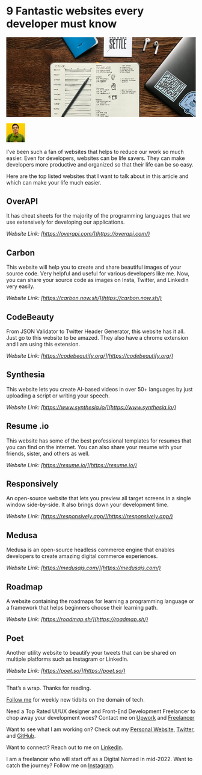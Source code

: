 # 9 Fantastic websites every developer must know 
![](_assets/vs6cf9ti13n4ncv702d0.jpg)

[![](_assets/83b5f400-8a9b-4676-a8a1-06c94265f7d4.jpg)
](https://dev.to/hy_piyush)

I’ve been such a fan of websites that helps to reduce our work so much easier. Even for developers, websites can be life savers. They can make developers more productive and organized so that their life can be so easy.

Here are the top listed websites that I want to talk about in this article and which can make your life much easier.

[](#overapi)OverAPI
-------------------

It has cheat sheets for the majority of the programming languages that we use extensively for developing our applications.

_Website Link: [https://overapi.com/](https://overapi.com/)_

[](#carbon)Carbon
-----------------

This website will help you to create and share beautiful images of your source code. Very helpful and useful for various developers like me. Now, you can share your source code as images on Insta, Twitter, and LinkedIn very easily.

_Website Link: [https://carbon.now.sh/](https://carbon.now.sh/)_

[](#codebeauty)CodeBeauty
-------------------------

From JSON Validator to Twitter Header Generator, this website has it all. Just go to this website to be amazed. They also have a chrome extension and I am using this extension.

_Website Link: [https://codebeautify.org/](https://codebeautify.org/)_

[](#synthesia)Synthesia
-----------------------

This website lets you create AI-based videos in over 50+ languages by just uploading a script or writing your speech.

_Website Link: [https://www.synthesia.io/](https://www.synthesia.io/)_

[](#resume-io)Resume .io
------------------------

This website has some of the best professional templates for resumes that you can find on the internet. You can also share your resume with your friends, sister, and others as well.

_Website Link: [https://resume.io/](https://resume.io/)_

[](#responsively)Responsively
-----------------------------

An open-source website that lets you preview all target screens in a single window side-by-side. It also brings down your development time.

_Website Link: [https://responsively.app/](https://responsively.app/)_

[](#medusa)Medusa
-----------------

Medusa is an open-source headless commerce engine that enables developers to create amazing digital commerce experiences.

_Website Link: [https://medusajs.com/](https://medusajs.com/)_

[](#roadmap)Roadmap
-------------------

A website containing the roadmaps for learning a programming language or a framework that helps beginners choose their learning path.

_Website Link: [https://roadmap.sh/](https://roadmap.sh/)_

[](#poet)Poet
-------------

Another utility website to beautify your tweets that can be shared on multiple platforms such as Instagram or LinkedIn.

_Website Link: [https://poet.so/](https://poet.so/)_

* * *

That’s a wrap. Thanks for reading.

[Follow me](https://medium.com/@piyushkesarwani72) for weekly new tidbits on the domain of tech.

Need a Top Rated UI/UX designer and Front-End Development Freelancer to chop away your development woes? Contact me on [Upwork](https://www.upwork.com/freelancers/~01be2959fb1701e44a) and [Freelancer](https://www.freelancer.com/u/piyushkesarwani7)

Want to see what I am working on? Check out my [Personal Website](https://piyush-webdev.netlify.app/), [Twitter](https://twitter.com/Hy_piyush), and [GitHub](https://github.com/piyushkesarwani).

Want to connect? Reach out to me on [LinkedIn](https://www.linkedin.com/in/piyush-kesarwani-809a30219/).

I am a freelancer who will start off as a Digital Nomad in mid-2022. Want to catch the journey? Follow me on [Instagram](https://www.instagram.com/piyush_kesarwani22/).